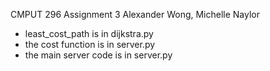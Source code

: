 CMPUT 296 Assignment 3
Alexander Wong, Michelle Naylor

- least_cost_path is in dijkstra.py
- the cost function is in server.py
- the main server code is in server.py